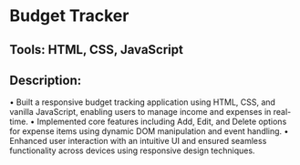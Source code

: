 # Budget Tracker
## Tools: HTML, CSS, JavaScript

## Description:
• Built a responsive budget tracking application using HTML, CSS, and vanilla JavaScript, enabling users to manage income and expenses in real-time.
• Implemented core features including Add, Edit, and Delete options for expense items using dynamic DOM manipulation and event handling.
• Enhanced user interaction with an intuitive UI and ensured seamless functionality across devices using responsive design techniques.
